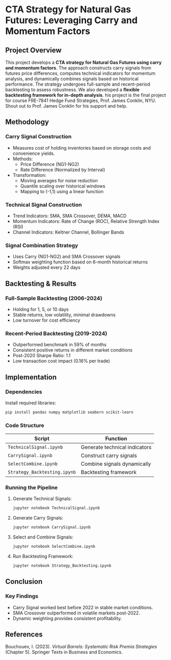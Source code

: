 # CTA Strategy for Natural Gas Futures: Leveraging Carry and Momentum Factors

## Project Overview
This project develops a **CTA strategy for Natural Gas Futures using carry and momentum factors**. The approach constructs carry signals from futures price differences, computes technical indicators for momentum analysis, and dynamically combines signals based on historical performance. The strategy undergoes full-sample and recent-period backtesting to assess robustness. We also developed a **flexible backtesting framework for in-depth analysis**. his project is the final project for course FRE-7841 Hedge Fund Strategies, Prof. James Conklin, NYU. Shout out to Prof. James Conklin for his support and help. 

## Methodology
### Carry Signal Construction
- Measures cost of holding inventories based on storage costs and convenience yields.
- Methods:
  - Price Difference (NG1-NG2)
  - Rate Difference (Normalized by Interval)
- Transformation:
  - Moving averages for noise reduction
  - Quantile scaling over historical windows
  - Mapping to (-1,1) using a linear function


### Technical Signal Construction
- Trend Indicators: SMA, SMA Crossover, DEMA, MACD
- Momentum Indicators: Rate of Change (ROC), Relative Strength Index (RSI)
- Channel Indicators: Keltner Channel, Bollinger Bands

### Signal Combination Strategy
- Uses Carry (NG1-NG2) and SMA Crossover signals
- Softmax weighting function based on 6-month historical returns
- Weights adjusted every 22 days

## Backtesting & Results
### Full-Sample Backtesting (2006-2024)
- Holding for 1, 5, or 10 days
- Stable returns, low volatility, minimal drawdowns
- Low turnover for cost efficiency

### Recent-Period Backtesting (2019-2024)
- Outperformed benchmark in 59% of months
- Consistent positive returns in different market conditions
- Post-2020 Sharpe Ratio: 1.1
- Low transaction cost impact (0.16% per trade)

## Implementation
### Dependencies
Install required libraries:
```bash
pip install pandas numpy matplotlib seaborn scikit-learn
```

### Code Structure
| Script | Function |
|--------|----------|
| `TechnicalSignal.ipynb` | Generate technical indicators |
| `CarrySignal.ipynb` | Construct carry signals |
| `SelectCombine.ipynb` | Combine signals dynamically |
| `Strategy_Backtesting.ipynb` | Backtesting framework |

### Running the Pipeline
1. Generate Technical Signals:
   ```bash
   jupyter notebook TechnicalSignal.ipynb
   ```
2. Generate Carry Signals:
   ```bash
   jupyter notebook CarrySignal.ipynb
   ```
3. Select and Combine Signals:
   ```bash
   jupyter notebook SelectCombine.ipynb
   ```
4. Run Backtesting Framework:
   ```bash
   jupyter notebook Strategy_Backtesting.ipynb
   ```

## Conclusion
### Key Findings
- Carry Signal worked best before 2022 in stable market conditions.
- SMA Crossover outperformed in volatile markets post-2022.
- Dynamic weighting provides consistent profitability.

## References
Bouchouev, I. (2023). *Virtual Barrels: Systematic Risk Premia Strategies* (Chapter 5). Springer Texts in Business and Economics.


